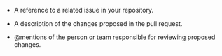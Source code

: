 - A reference to a related issue in your repository.

- A description of the changes proposed in the pull request.

- @mentions of the person or team responsible for reviewing proposed changes.
